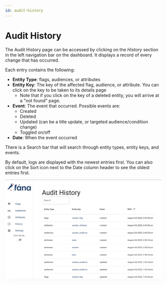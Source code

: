 ```yaml
---
id: audit-history
---
```


# Audit History

The Audit History page can be accessed by clicking on the _History_ section in the left navigation bar on the dashboard. It displays a record of every change that has occurred.

Each entry contains the following:

- **Entity Type**: flags, audiences, or attributes
- **Entity Key**: The key of the affected flag, audience, or attribute. You can click on the key to be taken to its details page
  - Note that if you click on the key of a deleted entity, you will arrive at a "not found" page.
- **Event**: The event that occurred. Possible events are:
  - Created
  - Deleted
  - Updated (can be a title update, or targeted audience/condition change)
  - Toggled on/off
- **Date**: When the event occurred

There is a Search bar that will search through entity types, entity keys, and events.

By default, logs are displayed with the newest entries first. You can also click on the Sort icon next to the Date column header to see the oldest entries first.

![img alt](/img/history.png)
